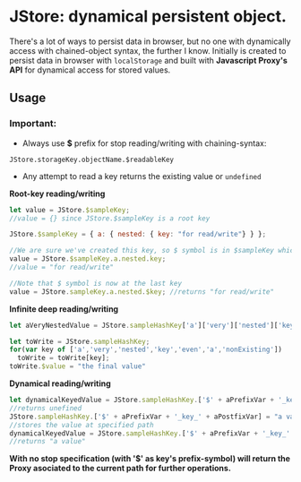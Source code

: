 # JStore: dynamical persistent object.
There's a lot of ways to persist data in browser, but no one with dynamically access with chained-object syntax, the further I know. Initially is created to persist data in browser with `localStorage` and built with **Javascript Proxy's API** for dynamical access for stored values.

## Usage
### Important:
* Always use **$** prefix for stop reading/writing with chaining-syntax:

`JStore.storageKey.objectName.$readableKey`

* Any attempt to read a key returns the existing value or `undefined`

**Root-key reading/writing**
```javascript
let value = JStore.$sampleKey;
//value = {} since JStore.$sampleKey is a root key

JStore.$sampleKey = { a: { nested: { key: "for read/write"} } };

//We are sure we've created this key, so $ symbol is in $sampleKey which returns the stored object .
value = JStore.$sampleKey.a.nested.key; 
//value = "for read/write"

//Note that $ symbol is now at the last key
value = JStore.sampleKey.a.nested.$key; //returns "for read/write"
```

**Infinite deep reading/writing**
```javascript
let aVeryNestedValue = JStore.sampleHashKey['a']['very']['nested']['key']['even']['a']['nonExisting'].$key; 

let toWrite = JStore.sampleHashKey;
for(var key of ['a','very','nested','key','even','a','nonExisting'])
  toWrite = toWrite[key];
toWrite.$value = "the final value"
```

**Dynamical reading/writing**
```javascript
let dynamicalKeyedValue = JStore.sampleHashKey.['$' + aPrefixVar + '_key_' + aPostfixVar]; 
//returns unefined
JStore.sampleHashKey.['$' + aPrefixVar + '_key_' + aPostfixVar] = "a value"; 
//stores the value at specified path
dynamicalKeyedValue = JStore.sampleHashKey.['$' + aPrefixVar + '_key_' + aPostfixVar];
//returns "a value"
```

**With no stop specification (with '$' as key's prefix-symbol) will return the Proxy asociated to the current path for further operations.**
